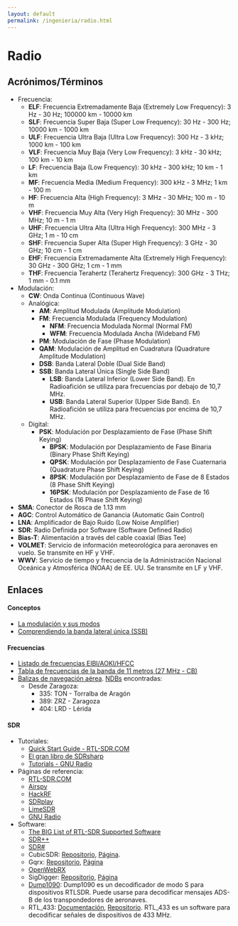 ```yaml
---
layout: default
permalink: /ingenieria/radio.html
---
```


# Radio

## Acrónimos/Términos

* Frecuencia:
    * **ELF**: Frecuencia Extremadamente Baja (Extremely Low Frequency): 3 Hz - 30 Hz; 100000 km - 10000 km
    * **SLF**: Frecuencia Super Baja (Super Low Frequency): 30 Hz - 300 Hz; 10000 km - 1000 km
    * **ULF**: Frecuencia Ultra Baja (Ultra Low Frequency): 300 Hz - 3 kHz; 1000 km - 100 km
    * **VLF**: Frecuencia Muy Baja (Very Low Frequency): 3 kHz - 30 kHz; 100 km - 10 km
    * **LF**: Frecuencia Baja (Low Frequency): 30 kHz - 300 kHz; 10 km - 1 km
    * **MF**: Frecuencia Media (Medium Frequency): 300 kHz - 3 MHz; 1 km - 100 m
    * **HF**: Frecuencia Alta (High Frequency): 3 MHz - 30 MHz; 100 m - 10 m
    * **VHF**: Frecuencia Muy Alta (Very High Frequency): 30 MHz - 300 MHz; 10 m - 1 m
    * **UHF**: Frecuencia Ultra Alta (Ultra High Frequency): 300 MHz - 3 GHz; 1 m - 10 cm
    * **SHF**: Frecuencia Super Alta (Super High Frequency): 3 GHz - 30 GHz; 10 cm - 1 cm
    * **EHF**: Frecuencia Extremadamente Alta (Extremely High Frequency): 30 GHz - 300 GHz; 1 cm - 1 mm
    * **THF**: Frecuencia Terahertz (Terahertz Frequency): 300 GHz - 3 THz; 1 mm - 0.1 mm
* Modulación:
    * **CW**: Onda Continua (Continuous Wave)
    * Analógica:
        * **AM**: Amplitud Modulada (Amplitude Modulation)
        * **FM**: Frecuencia Modulada (Frequency Modulation)
            * **NFM**: Frecuencia Modulada Normal (Normal FM)
            * **WFM**: Frecuencia Modulada Ancha (Wideband FM)
        * **PM**: Modulación de Fase (Phase Modulation)
        * **QAM**: Modulación de Amplitud en Cuadratura (Quadrature Amplitude Modulation)
        * **DSB**: Banda Lateral Doble (Dual Side Band)
        * **SSB**: Banda Lateral Única (Single Side Band)
            * **LSB**: Banda Lateral Inferior (Lower Side Band). En Radioafición se utiliza para frecuencias por debajo de 10,7 MHz.
            * **USB**: Banda Lateral Superior (Upper Side Band). En Radioafición se utiliza para frecuencias por encima de 10,7 MHz.
    * Digital:
        * **PSK**: Modulación por Desplazamiento de Fase (Phase Shift Keying)
            * **BPSK**: Modulación por Desplazamiento de Fase Binaria (Binary Phase Shift Keying)
            * **QPSK**: Modulación por Desplazamiento de Fase Cuaternaria (Quadrature Phase Shift Keying)
            * **8PSK**: Modulación por Desplazamiento de Fase de 8 Estados (8 Phase Shift Keying)
            * **16PSK**: Modulación por Desplazamiento de Fase de 16 Estados (16 Phase Shift Keying)
* **SMA**: Conector de Rosca de 1.13 mm
* **AGC**: Control Automático de Ganancia (Automatic Gain Control)
* **LNA**: Amplificador de Bajo Ruido (Low Noise Amplifier)
* **SDR**: Radio Definida por Software (Software Defined Radio)
* **Bias-T**: Alimentación a través del cable coaxial (Bias Tee)
* **VOLMET**: Servicio de información meteorológica para aeronaves en vuelo. Se transmite en HF y VHF.
* **WWV**: Servicio de tiempo y frecuencia de la Administración Nacional Oceánica y Atmosférica (NOAA) de EE. UU. Se transmite en LF y VHF.

## Enlaces

#### Conceptos

* [La modulación y sus modos](https://www.cb27.com/primerospasos/la-modulacion-y-sus-modos)
* [Comprendiendo la banda lateral única (SSB)](https://crecj.org/comprender-la-banda-lateral-unica-ssb/)

#### Frecuencias

* [Listado de frecuencias EIBI/AOKI/HFCC](https://docs.google.com/spreadsheets/d/1StTd2lRB1UTUitbo7YTDxhw2ZInUk_LaIVmO6orQ64w/edit)
* [Tabla de frecuencias de la banda de 11 metros (27 MHz - CB)](https://www.cb27.com/dx/tabla-frecuencias)
* [Balizas de navegación aérea](https://aip.enaire.es/AIP/contenido_AIP/ENR/LE_ENR_4_1_en.html). [NDBs](https://es.wikipedia.org/wiki/Baliza_no_direccional) encontradas:
    * Desde Zaragoza:
        * 335: TON - Torralba de Aragón
        * 389: ZRZ - Zaragoza
        * 404: LRD - Lérida

#### SDR

* Tutoriales:
    * [Quick Start Guide - RTL-SDR.COM](https://www.rtl-sdr.com/rtl-sdr-quick-start-guide/)
    * [El gran libro de SDRsharp](https://airspy.com/downloads/SDRSharp_Guia_v5.5_ESP.pdf)
    * [Tutorials - GNU Radio](https://wiki.gnuradio.org/index.php/Tutorials)
* Páginas de referencia:
    * [RTL-SDR.COM](https://www.rtl-sdr.com/)
    * [Airspy](https://airspy.com/)
    * [HackRF](https://greatscottgadgets.com/hackrf/)
    * [SDRplay](https://www.sdrplay.com/)
    * [LimeSDR](https://www.limemicro.com/)
    * [GNU Radio](https://www.gnuradio.org/)
* Software:
    * [The BIG List of RTL-SDR Supported Software](https://www.rtl-sdr.com/big-list-rtl-sdr-supported-software/)
    * [SDR++](https://www.sdrpp.org/)
    * [SDR#](https://airspy.com/downloads/)
    * CubicSDR: [Repositorio](https://github.com/cjcliffe/CubicSDR), [Página](https://cubicsdr.com/).
    * Gqrx: [Repositorio](https://github.com/gqrx-sdr/gqrx/), [Página](https://gqrx.dk/)
    * [OpenWebRX](https://openwebrx.de/)
    * SigDigger: [Repositorio](https://github.com/BatchDrake/SigDigger/), [Página](https://batchdrake.github.io/SigDigger/)
    * [Dump1090](https://github.com/antirez/dump1090): Dump1090 es un decodificador de modo S para dispositivos RTLSDR. Puede usarse para decodificar mensajes ADS-B de los transpondedores de aeronaves.
    * RTL_433: [Documentación](https://triq.org/rtl_433/), [Repositorio](https://github.com/merbanan/rtl_433). RTL_433 es un software para decodificar señales de dispositivos de 433 MHz.
